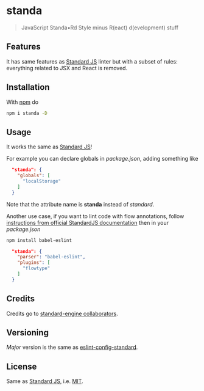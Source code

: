 # standa

> JavaScript Standa•Rd Style minus R(eact) d(evelopment) stuff

## Features

It has same features as [Standard JS](https://standardjs.com/) linter but
with a subset of rules: everything related to JSX and React is removed.

## Installation

With [npm](https://npmjs.org/) do

```bash
npm i standa -D
```

## Usage

It works the same as [Standard JS]!

For example you can declare globals in *package.json*, adding something like

```json
  "standa": {
    "globals": [
      "localStorage"
    ]
  }
```

Note that the attribute name is **standa** instead of *standard*.

Another use case, if you want to lint code with flow annotations, follow
[instructions from official StandardJS documentation](https://standardjs.com/#can-i-use-a-javascript-language-variant-like-flow-or-typescript)
then in your *package.json*

```bash
npm install babel-eslint
```

```json
  "standa": {
    "parser": "babel-eslint",
    "plugins": [
      "flowtype"
    ]
  }
```

## Credits

Credits go to [standard-engine collaborators](https://www.npmjs.com/package/standard-engine/access).

## Versioning

*Major* version is the same as [eslint-config-standard](https://github.com/standard/eslint-config-standard).

## License

Same as [Standard JS], i.e. [MIT](http://g14n.info/mit-license).

[Standard JS]: https://standardjs.com "StandardJS"
